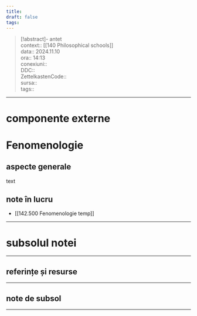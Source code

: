 ```yaml
---
title: 
draft: false
tags:
---
```

> [!abstract]- antet  
> context:: [[140 Philosophical schools]]  
> data:: 2024.11.10  
> ora:: 14:13  
> conexiuni::  
> DDC::  
> ZettelkastenCode::  
> sursa::  
> tags::  


---

# componente externe


# Fenomenologie
## aspecte generale  
text  
## note în lucru  
- [[142.500 Fenomenologie temp]]  

  
---
# subsolul notei
---
## referințe și resurse


---
## note de subsol
---


